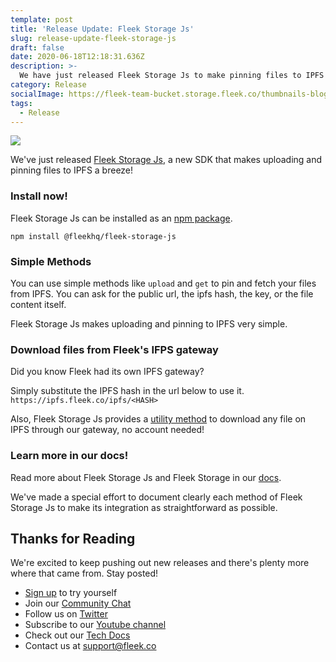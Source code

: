 ```yaml
---
template: post
title: 'Release Update: Fleek Storage Js'
slug: release-update-fleek-storage-js
draft: false
date: 2020-06-18T12:18:31.636Z
description: >-
  We have just released Fleek Storage Js to make pinning files to IPFS a breeze. Come take a look!
category: Release
socialImage: https://fleek-team-bucket.storage.fleek.co/thumbnails-blog/fleek-storage-update.png
tags:
  - Release
---
```

![](https://fleek-team-bucket.storage.fleek.co/thumbnails-blog/fleek-storage-update.png)

We've just released [Fleek Storage Js](https://docs.fleek.co/storage/fleek-storage-js), a new SDK that makes uploading and pinning files to IPFS a breeze!

### Install now!

Fleek Storage Js can be installed as an [npm package](https://www.npmjs.com/package/@fleekhq/fleek-storage-js).


```
npm install @fleekhq/fleek-storage-js

```

### Simple Methods
You can use simple methods like `upload` and `get` to pin and fetch your files from IPFS. You can ask for the public url, the ipfs hash, the key, or the file content itself.

Fleek Storage Js makes uploading and pinning to IPFS very simple.

### Download files from Fleek's IFPS gateway
Did you know Fleek had its own IPFS gateway?

Simply substitute the IPFS hash in the url below to use it.
`https://ipfs.fleek.co/ipfs/<HASH>`

Also, Fleek Storage Js provides a [utility method](https://docs.fleek.co/storage/fleek-storage-js/#getFileFromHash) to download any file on IPFS through our gateway, no account needed!

### Learn more in our docs!

Read more about Fleek Storage Js and Fleek Storage in our [docs](https://docs.fleek.co/storage/fleek-storage-js).

We've made a special effort to document clearly each method of Fleek Storage Js to make its integration as straightforward as possible.

## Thanks for Reading

We're excited to keep pushing out new releases and there's plenty more where that came from. Stay posted!

* [Sign up](https://app.fleek.co) to try yourself
* Join our [Community Chat](https://join.slack.com/t/fleek-public/shared_invite/zt-bxna7y1d-PbVdut4rgHt5jM6Zjg9g9A)
* Follow us on [Twitter](https://twitter.com/FleekHQ)
* Subscribe to our [Youtube channel](https://www.youtube.com/channel/UCBzlwYM0JjZpjDZ52-SLUmw)
* Check out our [Tech Docs](https://docs.fleek.co/)
* Contact us at support@fleek.co 
